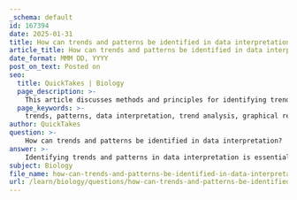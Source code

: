 ```yaml
---
_schema: default
id: 167394
date: 2025-01-31
title: How can trends and patterns be identified in data interpretation?
article_title: How can trends and patterns be identified in data interpretation?
date_format: MMM DD, YYYY
post_on_text: Posted on
seo:
  title: QuickTakes | Biology
  page_description: >-
    This article discusses methods and principles for identifying trends and patterns in data interpretation, emphasizing statistical analysis, graphical visualization, understanding relationships, detecting anomalies, and the importance of critical thinking.
  page_keywords: >-
    trends, patterns, data interpretation, trend analysis, graphical representation, individual data points, best fit lines, error detection, data representation, contextual understanding, critical thinking, statistical techniques
author: QuickTakes
question: >-
    How can trends and patterns be identified in data interpretation?
answer: >-
    Identifying trends and patterns in data interpretation is essential for making informed decisions and understanding underlying phenomena. Here are several key methods and principles that can be applied to effectively identify trends and patterns:\n\n1. **Trend Analysis**: This statistical technique involves examining historical data to identify consistent patterns over time. By analyzing metrics such as student performance or attendance, educators can discern whether specific interventions or teaching methods have had a positive impact. For instance, tracking GPA trends across multiple semesters can reveal the effectiveness of curricular changes.\n\n2. **Graphical Representation**: Graphs are invaluable tools for visualizing data, making it easier to identify trends. Different types of graphs, such as line graphs, bar charts, and scatter plots, can illustrate relationships and changes over time. For example, a line graph can show how a variable, like temperature or student enrollment, changes over a period, allowing for quick recognition of upward or downward trends.\n\n3. **Data Points and Relationships**: Analyzing individual data points plotted on graphs helps in understanding the significance of these points in representing trends. For example, in a scatter plot, the arrangement of data points can reveal correlations between variables, such as the relationship between class attendance and GPA.\n\n4. **Best Fit Lines**: In scatter plots, drawing a best fit line can summarize the relationship between variables. This line not only helps in predicting future values but also indicates the strength of the correlation, providing insights into how closely related the variables are.\n\n5. **Error Detection**: Graphs can also highlight anomalies or outliers in the data. Identifying these outliers is crucial as they may indicate errors in data collection or unique cases that warrant further investigation.\n\n6. **Data Representation**: Effective graphing practices ensure that data is represented clearly and accurately. Misleading graphs can obscure true patterns, so it is essential to use appropriate scales, labels, and formats to convey the data accurately.\n\n7. **Contextual Understanding**: Data interpretation requires an understanding of the context in which the data was collected. This includes recognizing the limitations of the data, such as sample size or demographic factors, which can influence the trends observed.\n\n8. **Critical Thinking**: Engaging in critical thinking is vital for evaluating the reliability of the data and the conclusions drawn from it. This involves questioning the sources of data, the methods of collection, and the potential biases that may affect the interpretation.\n\nIn summary, identifying trends and patterns in data interpretation involves a combination of statistical techniques, graphical analysis, and critical evaluation. By leveraging these methods, educators and researchers can enhance their understanding of data, leading to more informed decisions and improved outcomes.
subject: Biology
file_name: how-can-trends-and-patterns-be-identified-in-data-interpretation.md
url: /learn/biology/questions/how-can-trends-and-patterns-be-identified-in-data-interpretation
---
```


&nbsp;